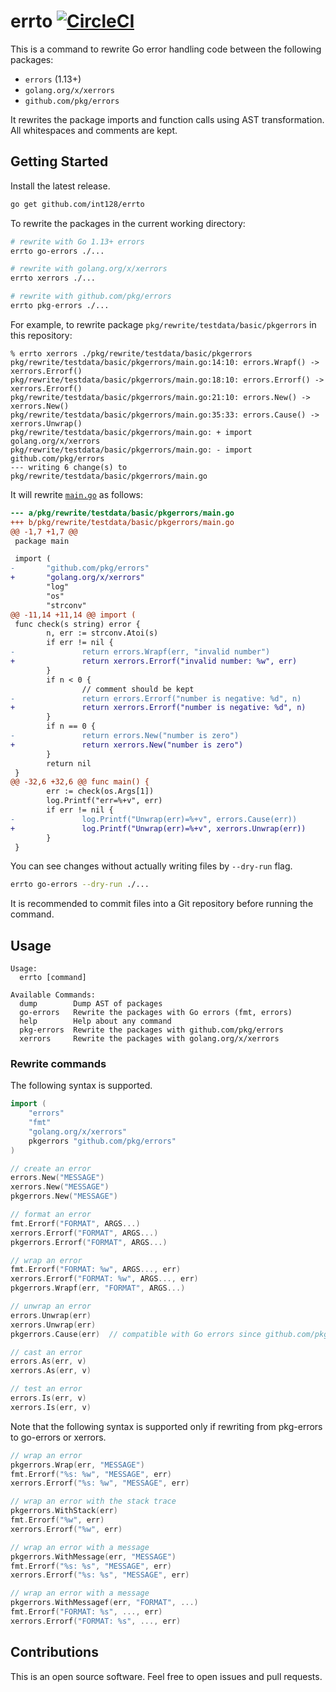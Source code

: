 # errto [![CircleCI](https://circleci.com/gh/int128/errto.svg?style=shield)](https://circleci.com/gh/int128/errto)

This is a command to rewrite Go error handling code between the following packages:

- `errors` (1.13+)
- `golang.org/x/xerrors`
- `github.com/pkg/errors`

It rewrites the package imports and function calls using AST transformation.
All whitespaces and comments are kept.


## Getting Started

Install the latest release.

```sh
go get github.com/int128/errto
```

To rewrite the packages in the current working directory:

```sh
# rewrite with Go 1.13+ errors
errto go-errors ./...

# rewrite with golang.org/x/xerrors
errto xerrors ./...

# rewrite with github.com/pkg/errors
errto pkg-errors ./...
```

For example, to rewrite package `pkg/rewrite/testdata/basic/pkgerrors` in this repository:

```console
% errto xerrors ./pkg/rewrite/testdata/basic/pkgerrors
pkg/rewrite/testdata/basic/pkgerrors/main.go:14:10: errors.Wrapf() -> xerrors.Errorf()
pkg/rewrite/testdata/basic/pkgerrors/main.go:18:10: errors.Errorf() -> xerrors.Errorf()
pkg/rewrite/testdata/basic/pkgerrors/main.go:21:10: errors.New() -> xerrors.New()
pkg/rewrite/testdata/basic/pkgerrors/main.go:35:33: errors.Cause() -> xerrors.Unwrap()
pkg/rewrite/testdata/basic/pkgerrors/main.go: + import golang.org/x/xerrors
pkg/rewrite/testdata/basic/pkgerrors/main.go: - import github.com/pkg/errors
--- writing 6 change(s) to pkg/rewrite/testdata/basic/pkgerrors/main.go
```

It will rewrite [`main.go`](pkg/rewrite/testdata/basic/pkgerrors/main.go) as follows:

```patch
--- a/pkg/rewrite/testdata/basic/pkgerrors/main.go
+++ b/pkg/rewrite/testdata/basic/pkgerrors/main.go
@@ -1,7 +1,7 @@
 package main

 import (
-       "github.com/pkg/errors"
+       "golang.org/x/xerrors"
        "log"
        "os"
        "strconv"
@@ -11,14 +11,14 @@ import (
 func check(s string) error {
        n, err := strconv.Atoi(s)
        if err != nil {
-               return errors.Wrapf(err, "invalid number")
+               return xerrors.Errorf("invalid number: %w", err)
        }
        if n < 0 {
                // comment should be kept
-               return errors.Errorf("number is negative: %d", n)
+               return xerrors.Errorf("number is negative: %d", n)
        }
        if n == 0 {
-               return errors.New("number is zero")
+               return xerrors.New("number is zero")
        }
        return nil
 }
@@ -32,6 +32,6 @@ func main() {
        err := check(os.Args[1])
        log.Printf("err=%+v", err)
        if err != nil {
-               log.Printf("Unwrap(err)=%+v", errors.Cause(err))
+               log.Printf("Unwrap(err)=%+v", xerrors.Unwrap(err))
        }
 }
```

You can see changes without actually writing files by `--dry-run` flag.

```sh
errto go-errors --dry-run ./...
```

It is recommended to commit files into a Git repository before running the command.


## Usage

```
Usage:
  errto [command]

Available Commands:
  dump        Dump AST of packages
  go-errors   Rewrite the packages with Go errors (fmt, errors)
  help        Help about any command
  pkg-errors  Rewrite the packages with github.com/pkg/errors
  xerrors     Rewrite the packages with golang.org/x/xerrors
```

### Rewrite commands

The following syntax is supported.

```go
import (
	"errors"
	"fmt"
	"golang.org/x/xerrors"
	pkgerrors "github.com/pkg/errors"
)

// create an error
errors.New("MESSAGE")
xerrors.New("MESSAGE")
pkgerrors.New("MESSAGE")

// format an error
fmt.Errorf("FORMAT", ARGS...)
xerrors.Errorf("FORMAT", ARGS...)
pkgerrors.Errorf("FORMAT", ARGS...)

// wrap an error 
fmt.Errorf("FORMAT: %w", ARGS..., err)
xerrors.Errorf("FORMAT: %w", ARGS..., err)
pkgerrors.Wrapf(err, "FORMAT", ARGS...)

// unwrap an error
errors.Unwrap(err)
xerrors.Unwrap(err)
pkgerrors.Cause(err)  // compatible with Go errors since github.com/pkg/errors@v0.9.0

// cast an error
errors.As(err, v)
xerrors.As(err, v)

// test an error
errors.Is(err, v)
xerrors.Is(err, v)
```

Note that the following syntax is supported only if rewriting from pkg-errors to go-errors or xerrors.

```go
// wrap an error
pkgerrors.Wrap(err, "MESSAGE")
fmt.Errorf("%s: %w", "MESSAGE", err)
xerrors.Errorf("%s: %w", "MESSAGE", err)

// wrap an error with the stack trace
pkgerrors.WithStack(err)
fmt.Errorf("%w", err)
xerrors.Errorf("%w", err)

// wrap an error with a message
pkgerrors.WithMessage(err, "MESSAGE")
fmt.Errorf("%s: %s", "MESSAGE", err)
xerrors.Errorf("%s: %s", "MESSAGE", err)

// wrap an error with a message
pkgerrors.WithMessagef(err, "FORMAT", ...)
fmt.Errorf("FORMAT: %s", ..., err)
xerrors.Errorf("FORMAT: %s", ..., err)
```


## Contributions

This is an open source software.
Feel free to open issues and pull requests.
